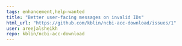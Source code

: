 ```yaml
---
tags: enhancement,help-wanted
title: "Better user-facing messages on invalid IDs"
html_url: "https://github.com/kblin/ncbi-acc-download/issues/1"
user: areejalsheikh
repo: kblin/ncbi-acc-download
---
```


